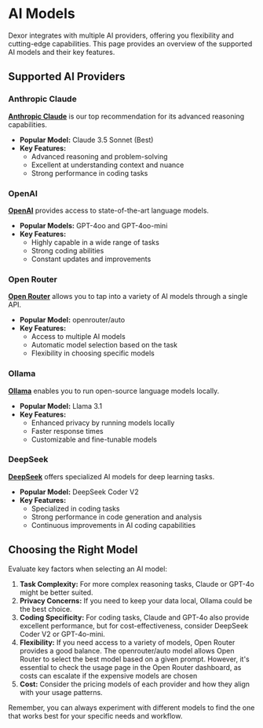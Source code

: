 # AI Models

Dexor integrates with multiple AI providers, offering you flexibility and cutting-edge capabilities. This page provides an overview of the supported AI models and their key features.

## Supported AI Providers

### Anthropic Claude

**[Anthropic Claude](https://docs.anthropic.com/en/docs/about-claude/models)** is our top recommendation for its advanced reasoning capabilities.

- **Popular Model:** Claude 3.5 Sonnet (Best)
- **Key Features:** 
  - Advanced reasoning and problem-solving
  - Excellent at understanding context and nuance
  - Strong performance in coding tasks

### OpenAI

**[OpenAI](https://platform.openai.com/docs/models)** provides access to state-of-the-art language models.

- **Popular Models:** GPT-4oo and GPT-4oo-mini
- **Key Features:**
  - Highly capable in a wide range of tasks
  - Strong coding abilities
  - Constant updates and improvements

### Open Router

**[Open Router](https://openrouter.ai/models)** allows you to tap into a variety of AI models through a single API.

- **Popular Model:** openrouter/auto
- **Key Features:**
  - Access to multiple AI models
  - Automatic model selection based on the task
  - Flexibility in choosing specific models

### Ollama

**[Ollama](https://ollama.com)** enables you to run open-source language models locally.

- **Popular Model:** Llama 3.1
- **Key Features:**
  - Enhanced privacy by running models locally
  - Faster response times
  - Customizable and fine-tunable models

### DeepSeek

**[DeepSeek](https://platform.deepseek.com/api-docs/pricing)** offers specialized AI models for deep learning tasks.

- **Popular Model:** DeepSeek Coder V2
- **Key Features:**
  - Specialized in coding tasks
  - Strong performance in code generation and analysis
  - Continuous improvements in AI coding capabilities

## Choosing the Right Model

Evaluate key factors when selecting an AI model:

1. **Task Complexity:** For more complex reasoning tasks, Claude or GPT-4o might be better suited.
2. **Privacy Concerns:** If you need to keep your data local, Ollama could be the best choice.
3. **Coding Specificity:** For coding tasks, Claude and GPT-4o also provide excellent performance, but for cost-effectiveness, consider DeepSeek Coder V2 or GPT-4o-mini.
4. **Flexibility:** If you need access to a variety of models, Open Router provides a good balance. The openrouter/auto model allows Open Router to select the best model based on a given prompt. However, it's essential to check the usage page in the Open Router dashboard, as costs can escalate if the expensive models are chosen
5. **Cost:** Consider the pricing models of each provider and how they align with your usage patterns.

Remember, you can always experiment with different models to find the one that works best for your specific needs and workflow.
